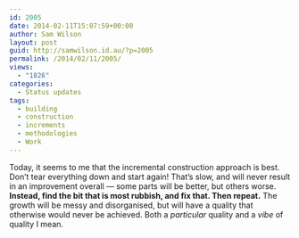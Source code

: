 ```yaml
---
id: 2005
date: 2014-02-11T15:07:59+00:00
author: Sam Wilson
layout: post
guid: http://samwilson.id.au/?p=2005
permalink: /2014/02/11/2005/
views:
  - "1826"
categories:
  - Status updates
tags:
  - building
  - construction
  - increments
  - methodologies
  - Work
---
```

Today, it seems to me that the incremental construction approach is best. Don’t tear everything down and start again! That’s slow, and will never result in an improvement overall — some parts will be better, but others worse. **Instead, find the bit that is most rubbish, and fix that. Then repeat.** The growth will be messy and disorganised, but will have a quality that otherwise would never be achieved. Both a _particular_ quality and a _vibe_ of quality I mean.